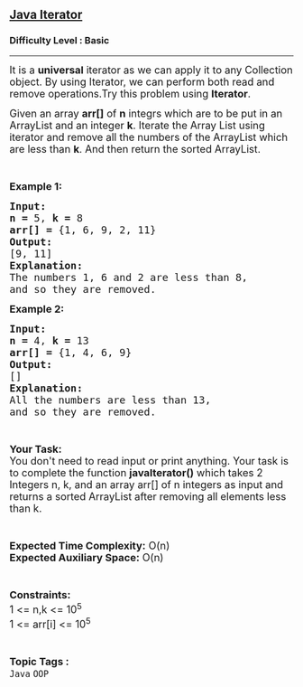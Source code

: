<h2><a href="https://www.geeksforgeeks.org/problems/java-iterator2702/1?page=1&sprint=a3f8a467c9ad4d0efff849b348037490&sortBy=submissions">Java Iterator</a></h2><h3>Difficulty Level : Basic</h3><hr><div class="problems_problem_content__Xm_eO"><p><span style="font-size:18px">It is a&nbsp;<strong>universal</strong>&nbsp;iterator as we can apply it to any Collection object. By using Iterator, we can perform both read and remove operations.Try this problem using <strong>Iterator</strong>.</span></p>

<p><span style="font-size:18px">Given&nbsp;an array <strong>arr[]</strong> of <strong>n</strong> integrs which are to be put in an ArrayList&nbsp;and an integer <strong>k</strong>. Iterate the Array List using iterator and&nbsp;remove all the numbers of the ArrayList which are less than <strong>k</strong>. And then return the sorted ArrayList. </span></p>

<p>&nbsp;</p>

<p><span style="font-size:18px"><strong>Example 1:</strong></span></p>

<pre><span style="font-size:18px"><strong>Input: </strong></span>
<span style="font-size:18px"><strong>n = </strong>5, <strong>k = </strong>8</span>
<strong><span style="font-size:18px">arr[] = </span></strong><span style="font-size:18px">{1, 6, 9, 2, 11}</span>
<span style="font-size:18px"><strong>Output:</strong></span>
<span style="font-size:18px">[9, 11]</span>
<span style="font-size:18px"><strong>Explanation:</strong></span>
<span style="font-size:18px">The numbers 1, 6 and 2 are less than 8,
and so they are removed.</span></pre>

<p><span style="font-size:18px"><strong>Example 2:</strong></span></p>

<pre><span style="font-size:18px"><strong>Input: </strong></span>
<span style="font-size:18px"><strong>n = </strong>4, <strong>k = </strong>13</span>
<strong><span style="font-size:18px">arr[] = </span></strong><span style="font-size:18px">{1, 4, 6, 9}</span>
<span style="font-size:18px"><strong>Output:</strong></span>
<span style="font-size:18px">[]</span>
<span style="font-size:18px"><strong>Explanation:</strong></span>
<span style="font-size:18px">All the numbers are less than 13,
and so they are removed.</span></pre>

<p>&nbsp;</p>

<p><span style="font-size:18px"><strong>Your Task:</strong><br>
You don't need to read input or print anything. Your task is to complete the function <strong>javaIterator()</strong> which takes 2 Integers n, k, and an array arr[] of n integers as input and returns a sorted ArrayList after removing all elements less than k.</span></p>

<p>&nbsp;</p>

<p><span style="font-size:18px"><strong>Expected Time Complexity:</strong> O(n)<br>
<strong>Expected Auxiliary Space:</strong> O(n)</span></p>

<p>&nbsp;</p>

<p><span style="font-size:18px"><strong>Constraints:</strong></span><br>
<span style="font-size:18px">1 &lt;= n,k &lt;= 10<sup>5</sup><br>
1 &lt;= arr[i] &lt;= 10<sup>5</sup></span></p>
</div><br><p><span style=font-size:18px><strong>Topic Tags : </strong><br><code>Java</code>&nbsp;<code>OOP</code>&nbsp;